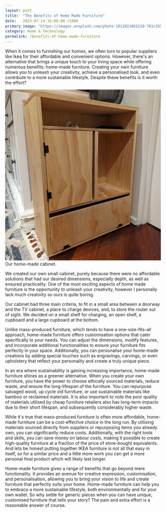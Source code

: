 ```yaml
---
layout: post
title:  "The Benefits of Home Made Furniture"
date:   2023-07-14 16:00:00 +1000
primary_image: "https://images.unsplash.com/photo-1611021061218-761c355ed331?ixlib=rb-4.0.3&ixid=M3wxMjA3fDB8MHxwaG90by1wYWdlfHx8fGVufDB8fHx8fA%3D%3D&auto=format&fit=crop&w=2940&q=80"
category: Home & Technology
permalink: /benefits-of-home-made-furniture
---
```


When it comes to furnishing our homes, we often turn to popular suppliers like Ikea for their affordable and convenient options. However, there's an alternative that brings a unique touch to your living space while offering numerous benefits: home-made furniture. Creating your own furniture allows you to unleash your creativity, achieve a personalised look, and even contribute to a more sustainable lifestyle. Despite these benefits is it worth the effort?

![Home-made cabinet, explanation of layout bellow.](/assets/images/2023-07-14/main-image.jpg)
<span data-nosnippet class="caption">Our home-made cabinet.</span>

We created our own small cabinet, purely because there were no affordable solutions that had our desired dimensions, especially depth, as well as ensured practicality. One of the most exciting aspects of home made furniture is the opportunity to unleash your creativity, however I personally lack much creativity so ours is quite boring. 

Our cabinet had three main criteria, to fit in a small area between a doorway and the TV cabinet, a place to charge devices, and, to store the router out of sight. We decided on a small shelf for charging, an open shelf, a cupboard and a large cupboard at the bottom.

Unlike mass-produced furniture, which tends to have a one-size-fits-all approach, home-made furniture offers customisation options that cater specifically to your needs. You can adjust the dimensions, modify features, and incorporate additional functionalities to ensure your furniture fits perfectly in your space. Additionally, you can personalise your home-made creations by adding special touches such as engravings, carvings, or even upholstery that reflect your personality and create a truly unique piece.

In an era where sustainability is gaining increasing importance, home-made furniture shines as a greener alternative. When you create your own furniture, you have the power to choose ethically sourced materials, reduce waste, and ensure the long-lifespan of the furniture. You can repurpose salvaged wood, up cycle old furniture, or use sustainable materials like bamboo or reclaimed materials. It is also important to note the poor quality of materials utilised by cheap furniture retailers also has long-term impacts due to their short lifespan, and subsequently considerably higher waste.

While it's true that mass-produced furniture is often more affordable, home-made furniture can be a cost-effective choice in the long run. By utilising materials sourced directly from suppliers or repurposing items you already own, you can significantly reduce costs. Additionally, with the right tools and skills, you can save money on labour costs, making it possible to create high-quality furniture at a fraction of the price of store-bought equivalents. And lets be honest putting together IKEA furniture is not all that easy in itself, so for a similar price and a little more work you can get a more personal final product which will likely last longer.

Home-made furniture gives a range of benefits that go beyond mere functionality. It provides an avenue for creative expression, customisation, and personalisation, allowing you to bring your vision to life and create furniture that perfectly suits your home. Home-made furniture can help you to embrace a more sustainable lifestyle, both environmentally and for your own wallet. So why settle for generic pieces when you can have unique, customised furniture that tells your story? The pain and extra effort is a reasonable answer of course. 
